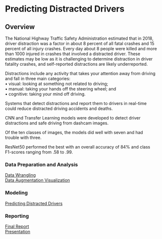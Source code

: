 # Predicting Distracted Drivers  

## Overview  


The National Highway Traffic Safety Administration estimated that in 2018, driver distraction was a factor in about 8 percent of all fatal crashes and 15 percent of all injury crashes. Every day about 8 people were killed and more than 1000 injured in crashes that involved a distracted driver. These estimates may be low as it is challenging to determine distraction in driver fatality crashes, and self-reported distractions are likely underreported. 

Distractions include any activity that takes your attention away from driving and fall in three main categories:   
•	visual: looking at something not related to driving;   
•	manual: taking your hands off the steering wheel; and   
•	cognitive: taking your mind off driving.   

Systems that detect distractions and report them to drivers in real-time could reduce distracted driving accidents and deaths.   

CNN and Transfer Learning models were developed to detect driver distractions and safe driving from dashcam images. 

Of the ten classes of images, the models did well with seven and had trouble with three. 

ResNet50 performed the best with an overall accuracy of 84% and class F1-scores ranging from .58 to .99. 

### Data Preparation and Analysis
 
[Data Wrangling](https://nbviewer.jupyter.org/github/tcardwell/Predicting-Distracted-Drivers/blob/master/1_Data_Preprocessing.ipynb)    
[Data Augmentation Visualization](https://nbviewer.jupyter.org/github/tcardwell/Predicting-Distracted-Drivers/blob/master/2_Visualize_Data_Augmentation.ipynb)    

### Modeling

[Predicting Distracted Drivers](https://nbviewer.jupyter.org/github/tcardwell/Predicting-Distracted-Drivers/blob/master/3_Model.ipynb)   

### Reporting   

[Final Report](https://github.com/tcardwell/Predicting-Distracted-Drivers/blob/master/reports/final%20report.pdf)   
[Presentation](https://github.com/tcardwell/Predicting-Distracted-Drivers/blob/master/reports/Predicting%20Distracted%20Driving.pdf)   
